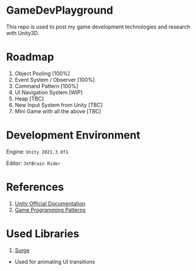 # GameDevPlayground

This repo is used to post my game development technologies and research with Unity3D.

# Roadmap

1. Object Pooling [100%]
2. Event System / Observer [100%]
3. Command Pattern [100%]
4. UI Navigation System [WIP]
5. Heap [TBC]
6. New Input System from Unity [TBC]
7. Mini Game with all the above [TBC]

# Development Environment

Engine: `Unity 2021.3.8f1`

Editor: `JetBrain Rider`

# References

1. [Unity Official Documentation](https://docs.unity3d.com/Manual/index.html)
2. [Game Programming Patterns](https://gameprogrammingpatterns.com/)

# Used Libraries

1. [Surge](https://surge.pixelplacement.com/)
 - Used for animating UI transitions
